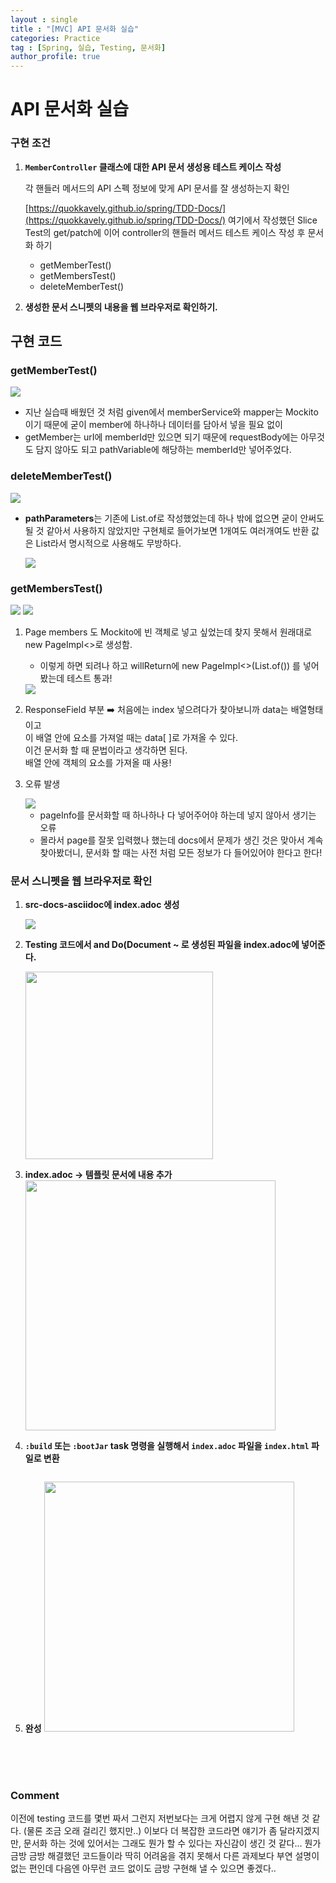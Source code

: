 ```yaml
---
layout : single
title : "[MVC] API 문서화 실습"
categories: Practice
tag : [Spring, 실습, Testing, 문서화]
author_profile: true
---
```



# API 문서화 실습

### 구현 조건

1. **`MemberController` 클래스에 대한 API 문서 생성용 테스트 케이스 작성**
    
    각 핸들러 메서드의 API 스펙 정보에 맞게 API 문서를 잘 생성하는지 확인
    
    [https://quokkavely.github.io/spring/TDD-Docs/](https://quokkavely.github.io/spring/TDD-Docs/) 여기에서 작성했던 Slice Test의 get/patch에 이어 controller의 핸들러 메서드 테스트 케이스 작성 후 문서화 하기
    
    - getMemberTest()
    - getMembersTest()
    - deleteMemberTest()
2. **생성한 문서 스니펫의 내용을 웹 브라우저로 확인하기.**
    
    

## 구현 코드

### getMemberTest()

<img src="https://github.com/quokkavely/quokkavely.github.io/assets/165968530/d4c8f05c-59db-451d-9f80-4b9f6b23457f"/>

- 지난 실습때 배웠던 것 처럼 given에서 memberService와 mapper는 Mockito이기 때문에 굳이 member에 하나하나 데이터를 담아서 넣을 필요 없이
- getMember는 urI에 memberId만 있으면 되기 때문에 requestBody에는 아무것도 담지 않아도 되고 pathVariable에 해당하는 memberId만 넣어주었다.

### deleteMemberTest()

<img src="https://github.com/quokkavely/quokkavely.github.io/assets/165968530/1e1d5abe-10fb-4790-9227-bed47bd9d15a"/>

- **pathParameters**는 기존에 List.of로 작성했었는데 하나 밖에 없으면 굳이 안써도 될 것 같아서 사용하지 않았지만 구현체로 들어가보면  1개여도 여러개여도 반환 값은 List라서 명시적으로 사용해도 무방하다.
    
    <img src="https://github.com/quokkavely/quokkavely.github.io/assets/165968530/cad5adf7-7e5c-41e4-94ec-c996e62000b2"/>
    

### getMembersTest()

<img src="https://github.com/quokkavely/quokkavely.github.io/assets/165968530/3f80ca14-d480-4fca-8d21-52f638d58eab">

<img src="https://github.com/quokkavely/quokkavely.github.io/assets/165968530/c09aa3b3-a8a6-4ce4-9c0c-01a66c8ef219">

1. Page<Member> members 도 Mockito에 빈 객체로 넣고 싶었는데 찾지 못해서 원래대로 new PageImpl<>로 생성함.
    - 이렇게 하면 되려나 하고  willReturn에 new PageImpl<>(List.of())  를 넣어봤는데 테스트 통과!
    <img src="https://github.com/quokkavely/quokkavely.github.io/assets/165968530/8bb7f3fa-cd76-4698-bbdb-fced070c0bce">
   
2. ResponseField 부분 ➡️ 처음에는 index 넣으려다가 찾아보니까 data는 배열형태이고<br/> 이 배열 안에 요소를 가져얼 때는 data[ ]로 가져올 수 있다.<br/> 이건 문서화 할 때 문법이라고 생각하면 된다.<Br/> 배열 안에 객체의 요소를 가져올 때 사용!

3. 오류 발생 
    
    <img src="https://github.com/quokkavely/quokkavely.github.io/assets/165968530/47c635b5-7c91-4b82-a423-1eb6d309e7e7">
    
    - pageInfo를 문서화할 때 하나하나 다 넣어주어야 하는데 넣지 않아서 생기는 오류
    - 몰라서 page를 잘못 입력했나 했는데 docs에서 문제가 생긴 것은 맞아서 계속 찾아봤더니,
    문서화 할 때는 사전 처럼 모든 정보가 다 들어있어야 한다고 한다! 

### 문서 스니펫을 웹 브라우저로 확인

1. **src-docs-asciidoc에 index.adoc 생성**
    
   <img src="https://github.com/quokkavely/quokkavely.github.io/assets/165968530/b6794c7c-17dd-4686-93a0-ccaf329e18d2">
    

1. **Testing 코드에서 and Do(Document ~ 로 생성된 파일을 index.adoc에 넣어준다.**
    
    <img src="https://github.com/quokkavely/quokkavely.github.io/assets/165968530/ce8cb04f-fd21-4266-8564-ebaa2c17a72b" width=300>
    
2. **index.adoc → 템플릿 문서에 내용 추가**
    <img src="https://github.com/quokkavely/quokkavely.github.io/assets/165968530/1776a92a-e818-4fac-98a4-c60262f6f2eb" width=400>
    
3.  **`:build` 또는 `:bootJar` task 명령을 실행해서 `index.adoc` 파일을 `index.html` 파일로 변환**
    
    <img scr="https://github.com/quokkavely/quokkavely.github.io/assets/165968530/dbd4fa65-beca-474b-bf3f-4ba74c0adf8a" width=400>
    
4. **완성**
    <img src="https://github.com/quokkavely/quokkavely.github.io/assets/165968530/784cf966-fcd8-4f93-b901-9f1c796e6a22" width=400>

<Br/>
<br/>
<br/>

### Comment

이전에 testing 코드를 몇번 짜서 그런지 저번보다는 크게 어렵지 않게 구현 해낸 것 같다.
(물론 조금 오래 걸리긴 했지만..)
이보다 더 복잡한 코드라면 얘기가 좀 달라지겠지만, 문서화 하는 것에 있어서는 
그래도 뭔가 할 수 있다는 자신감이 생긴 것 같다...
뭔가 금방 금방 해결했던 코드들이라 딱히 어려움을 겪지 못해서
다른 과제보다 부연 설명이 없는 편인데 다음엔 아무런 코드 없이도 금방 구현해 낼 수 있으면 좋겠다.. 
